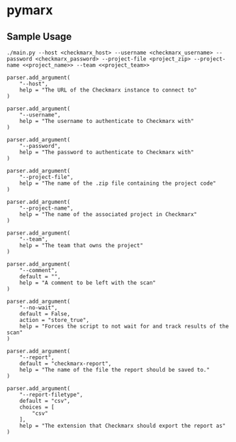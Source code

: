 # pymarx

## Sample Usage
```shell
./main.py --host <checkmarx_host> --username <checkmarx_username> --password <checkmarx_password> --project-file <project_zip> --project-name <<project_name>> --team <<project_team>> 
```

    parser.add_argument(
        "--host",
        help = "The URL of the Checkmarx instance to connect to"
    )

    parser.add_argument(
        "--username",
        help = "The username to authenticate to Checkmarx with"
    )

    parser.add_argument(
        "--password",
        help = "The password to authenticate to Checkmarx with"
    )

    parser.add_argument(
        "--project-file",
        help = "The name of the .zip file containing the project code"
    )

    parser.add_argument(
        "--project-name",
        help = "The name of the associated project in Checkmarx"
    )
    
    parser.add_argument(
        "--team",
        help = "The team that owns the project"
    )

    parser.add_argument(
        "--comment",
        default = "",
        help = "A comment to be left with the scan"
    )

    parser.add_argument(
        "--no-wait",
        default = False,
        action = "store_true",
        help = "Forces the script to not wait for and track results of the scan"
    )

    parser.add_argument(
        "--report",
        default = "checkmarx-report",
        help = "The name of the file the report should be saved to."
    )

    parser.add_argument(
        "--report-filetype",
        default = "csv",
        choices = [
            "csv"
        ],
        help = "The extension that Checkmarx should export the report as"
    )

